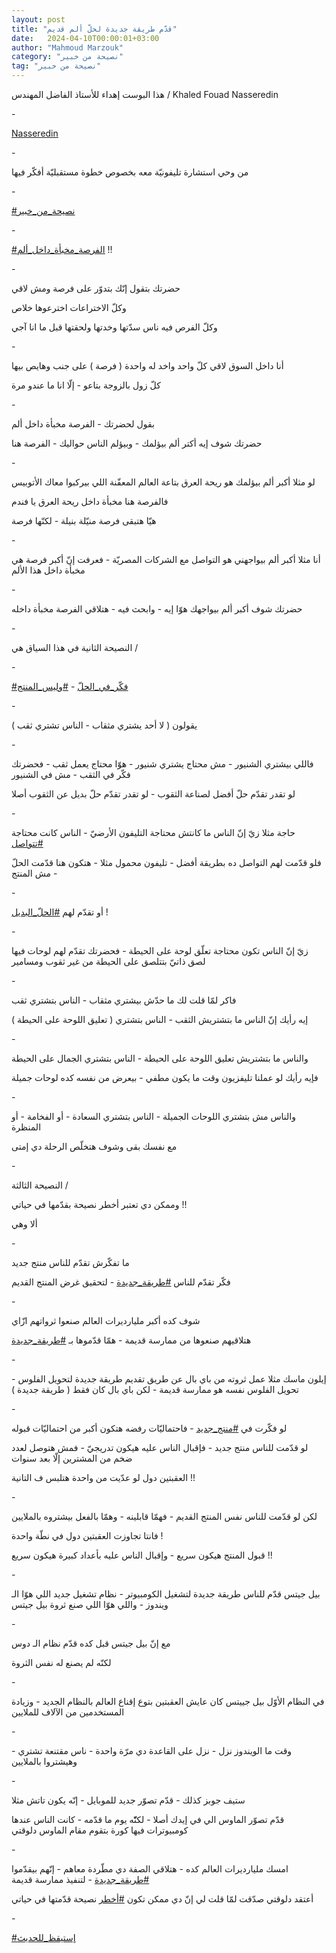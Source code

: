 ```yaml
---
layout: post
title: "قدّم طريقة جديدة لحلّ ألم قديم"
date:   2024-04-10T00:00:01+03:00
author: "Mahmoud Marzouk"
category: "نصيحة من خبير"
tag: "نصيحة من خبير"
---
```



هذا البوست إهداء للأستاذ الفاضل المهندس / Khaled
Fouad Nasseredin

\-

[<u>Nasseredin</u>](https://www.facebook.com/Nasseredin.Expert?__cft__%5b0%5d=AZXM7DTszHdAgbuml-_vZubLQ4esHn9yWYinLSYs3PWKWQmYZH57kSl2M-JxXOnSDUEWbXHUKFJ_RVFoJCyh_a7ZbpVMQk8-BSHG8oETlJMZwtT_WZXm4I7Q2kY_nKA7pX-wJ9xhNx3Jh2KRGmloIj8spIyECznbL1WD3Qp6DiQX8C4RQZsOaMB9FuMiG98PGcE&__tn__=-%5dK-R)

\-

من وحي استشارة تليفونيّة معه بخصوص خطوة مستقبليّة أفكّر
فيها

\-

[<u>\#نصيحة\_من\_خبير</u>](https://www.facebook.com/hashtag/%D9%86%D8%B5%D9%8A%D8%AD%D8%A9_%D9%85%D9%86_%D8%AE%D8%A8%D9%8A%D8%B1?__eep__=6&__cft__%5b0%5d=AZXM7DTszHdAgbuml-_vZubLQ4esHn9yWYinLSYs3PWKWQmYZH57kSl2M-JxXOnSDUEWbXHUKFJ_RVFoJCyh_a7ZbpVMQk8-BSHG8oETlJMZwtT_WZXm4I7Q2kY_nKA7pX-wJ9xhNx3Jh2KRGmloIj8spIyECznbL1WD3Qp6DiQX8C4RQZsOaMB9FuMiG98PGcE&__tn__=*NK-R)

\-

[<u>\#الفرصة\_مخبأة\_داخل\_ألم</u>](https://www.facebook.com/hashtag/%D8%A7%D9%84%D9%81%D8%B1%D8%B5%D8%A9_%D9%85%D8%AE%D8%A8%D8%A3%D8%A9_%D8%AF%D8%A7%D8%AE%D9%84_%D8%A3%D9%84%D9%85?__eep__=6&__cft__%5b0%5d=AZXM7DTszHdAgbuml-_vZubLQ4esHn9yWYinLSYs3PWKWQmYZH57kSl2M-JxXOnSDUEWbXHUKFJ_RVFoJCyh_a7ZbpVMQk8-BSHG8oETlJMZwtT_WZXm4I7Q2kY_nKA7pX-wJ9xhNx3Jh2KRGmloIj8spIyECznbL1WD3Qp6DiQX8C4RQZsOaMB9FuMiG98PGcE&__tn__=*NK-R)
!!

\-

حضرتك بتقول إنّك بتدوّر على فرصة ومش لاقي

وكلّ الاختراعات اخترعوها خلاص

وكلّ الفرص فيه ناس سدّتها وخدتها ولحقتها قبل ما انا
آجي

\-

أنا داخل السوق لاقي كلّ واحد واخد له واحدة ( فرصة ) على
جنب وهايص بيها

كلّ زول بالزوجة بتاعو - إلّا انا ما عندو مرة

\-

بقول لحضرتك - الفرصة مخبأة داخل ألم

حضرتك شوف إيه أكتر ألم بيؤلمك - وبيؤلم الناس حواليك -
الفرصة هنا

\-

لو مثلا أكبر ألم بيؤلمك هو ريحة العرق بتاعة العالم
المعفّنة اللي بيركبوا معاك الأتوبيس

فالفرصة هنا مخبأة داخل ريحة العرق يا فندم

هيّا هتبقى فرصة منيّلة بنيلة - لكنّها فرصة

\-

أنا مثلا أكبر ألم بيواجهني هو التواصل مع الشركات
المصريّة - فعرفت إنّ أكبر فرصة هي مخبأة داخل هذا الألم

\-

حضرتك شوف أكبر ألم بيواجهك هوّا إيه - وابحث فيه - هتلاقي
الفرصة مخبأة داخله

\-

النصيحة الثانية في هذا السياق هي /

\-

[<u>\#فكّر\_في\_الحلّ</u>](https://www.facebook.com/hashtag/%D9%81%D9%83%D9%91%D8%B1_%D9%81%D9%8A_%D8%A7%D9%84%D8%AD%D9%84%D9%91?__eep__=6&__cft__%5b0%5d=AZXM7DTszHdAgbuml-_vZubLQ4esHn9yWYinLSYs3PWKWQmYZH57kSl2M-JxXOnSDUEWbXHUKFJ_RVFoJCyh_a7ZbpVMQk8-BSHG8oETlJMZwtT_WZXm4I7Q2kY_nKA7pX-wJ9xhNx3Jh2KRGmloIj8spIyECznbL1WD3Qp6DiQX8C4RQZsOaMB9FuMiG98PGcE&__tn__=*NK-R) -
[<u>\#وليس\_المنتج</u>](https://www.facebook.com/hashtag/%D9%88%D9%84%D9%8A%D8%B3_%D8%A7%D9%84%D9%85%D9%86%D8%AA%D8%AC?__eep__=6&__cft__%5b0%5d=AZXM7DTszHdAgbuml-_vZubLQ4esHn9yWYinLSYs3PWKWQmYZH57kSl2M-JxXOnSDUEWbXHUKFJ_RVFoJCyh_a7ZbpVMQk8-BSHG8oETlJMZwtT_WZXm4I7Q2kY_nKA7pX-wJ9xhNx3Jh2KRGmloIj8spIyECznbL1WD3Qp6DiQX8C4RQZsOaMB9FuMiG98PGcE&__tn__=*NK-R)

\-

يقولون ( لا أحد يشتري مثقاب - الناس تشتري ثقب )

\-

فاللي بيشتري الشنيور - مش محتاج يشتري شنيور - هوّا محتاج
يعمل ثقب - فحضرتك فكّر في الثقب - مش في الشنيور

لو تقدر تقدّم حلّ أفضل لصناعة الثقوب - لو تقدر تقدّم حلّ
بديل عن الثقوب أصلا

\-

حاجة مثلا زيّ إنّ الناس ما كانتش محتاجة التليفون الأرضيّ -
الناس كانت محتاجة
[<u>\#تتواصل</u>](https://www.facebook.com/hashtag/%D8%AA%D8%AA%D9%88%D8%A7%D8%B5%D9%84?__eep__=6&__cft__%5b0%5d=AZXM7DTszHdAgbuml-_vZubLQ4esHn9yWYinLSYs3PWKWQmYZH57kSl2M-JxXOnSDUEWbXHUKFJ_RVFoJCyh_a7ZbpVMQk8-BSHG8oETlJMZwtT_WZXm4I7Q2kY_nKA7pX-wJ9xhNx3Jh2KRGmloIj8spIyECznbL1WD3Qp6DiQX8C4RQZsOaMB9FuMiG98PGcE&__tn__=*NK-R)

فلو قدّمت لهم التواصل ده بطريقة أفضل - تليفون محمول
مثلا - هتكون هنا قدّمت الحلّ - مش المنتج

\-

أو تقدّم لهم
[<u>\#الحلّ\_البديل</u>](https://www.facebook.com/hashtag/%D8%A7%D9%84%D8%AD%D9%84%D9%91_%D8%A7%D9%84%D8%A8%D8%AF%D9%8A%D9%84?__eep__=6&__cft__%5b0%5d=AZXM7DTszHdAgbuml-_vZubLQ4esHn9yWYinLSYs3PWKWQmYZH57kSl2M-JxXOnSDUEWbXHUKFJ_RVFoJCyh_a7ZbpVMQk8-BSHG8oETlJMZwtT_WZXm4I7Q2kY_nKA7pX-wJ9xhNx3Jh2KRGmloIj8spIyECznbL1WD3Qp6DiQX8C4RQZsOaMB9FuMiG98PGcE&__tn__=*NK-R)
!

\-

زيّ إنّ الناس تكون محتاجة تعلّق لوحة على الحيطة - فحضرتك
تقدّم لهم لوحات فيها لصق ذاتيّ بتتلصق على الحيطة من غير ثقوب
ومسامير

\-

فاكر لمّا قلت لك ما حدّش بيشتري مثقاب - الناس بتشتري
ثقب

إيه رأيك إنّ الناس ما بتشتريش الثقب - الناس بتشتري (
تعليق اللوحة على الحيطة )

\-

والناس ما بتشتريش تعليق اللوحة على الحيطة - الناس بتشتري
الجمال على الحيطة

فإيه رأيك لو عملنا تليفزيون وقت ما يكون مطفي - بيعرض من
نفسه كده لوحات جميلة

\-

والناس مش بتشتري اللوحات الجميلة - الناس بتشتري
السعادة - أو الفخامة - أو المنظرة

مع نفسك بقى وشوف هتخلّص الرحلة دي إمتى

\-

النصيحة الثالثة /

وممكن دي تعتبر أخطر نصيحة بقدّمها في حياتي !!

ألا وهي

\-

ما تفكّرش تقدّم للناس منتج جديد

فكّر تقدّم للناس
[<u>\#طريقة\_جديدة</u>](https://www.facebook.com/hashtag/%D8%B7%D8%B1%D9%8A%D9%82%D8%A9_%D8%AC%D8%AF%D9%8A%D8%AF%D8%A9?__eep__=6&__cft__%5b0%5d=AZXM7DTszHdAgbuml-_vZubLQ4esHn9yWYinLSYs3PWKWQmYZH57kSl2M-JxXOnSDUEWbXHUKFJ_RVFoJCyh_a7ZbpVMQk8-BSHG8oETlJMZwtT_WZXm4I7Q2kY_nKA7pX-wJ9xhNx3Jh2KRGmloIj8spIyECznbL1WD3Qp6DiQX8C4RQZsOaMB9FuMiG98PGcE&__tn__=*NK-R) -
لتحقيق غرض المنتج القديم

\-

شوف كده أكبر مليارديرات العالم صنعوا ثرواتهم ازّاي

هتلاقيهم صنعوها من ممارسة قديمة - همّا قدّموها بـ
[<u>\#طريقة\_جديدة</u>](https://www.facebook.com/hashtag/%D8%B7%D8%B1%D9%8A%D9%82%D8%A9_%D8%AC%D8%AF%D9%8A%D8%AF%D8%A9?__eep__=6&__cft__%5b0%5d=AZXM7DTszHdAgbuml-_vZubLQ4esHn9yWYinLSYs3PWKWQmYZH57kSl2M-JxXOnSDUEWbXHUKFJ_RVFoJCyh_a7ZbpVMQk8-BSHG8oETlJMZwtT_WZXm4I7Q2kY_nKA7pX-wJ9xhNx3Jh2KRGmloIj8spIyECznbL1WD3Qp6DiQX8C4RQZsOaMB9FuMiG98PGcE&__tn__=*NK-R)

\-

إيلون ماسك مثلا عمل ثروته من باي بال عن طريق تقديم طريقة
جديدة لتحويل الفلوس - تحويل الفلوس نفسه هو ممارسة قديمة - لكن باي بال
كان فقط ( طريقة جديدة )

\-

لو فكّرت في
[<u>\#منتج\_جديد</u>](https://www.facebook.com/hashtag/%D9%85%D9%86%D8%AA%D8%AC_%D8%AC%D8%AF%D9%8A%D8%AF?__eep__=6&__cft__%5b0%5d=AZXM7DTszHdAgbuml-_vZubLQ4esHn9yWYinLSYs3PWKWQmYZH57kSl2M-JxXOnSDUEWbXHUKFJ_RVFoJCyh_a7ZbpVMQk8-BSHG8oETlJMZwtT_WZXm4I7Q2kY_nKA7pX-wJ9xhNx3Jh2KRGmloIj8spIyECznbL1WD3Qp6DiQX8C4RQZsOaMB9FuMiG98PGcE&__tn__=*NK-R) -
فاحتماليّات رفضه هتكون أكبر من احتماليّات قبوله

لو قدّمت للناس منتج جديد - فإقبال الناس عليه هيكون
تدريجيّ - فمش هتوصل لعدد ضخم من المشترين إلّا بعد سنوات

العقبتين دول لو عدّيت من واحدة هتلبس ف التانية !!

\-

لكن لو قدّمت للناس نفس المنتج القديم - فهمّا قابلينه -
وهمّا بالفعل بيشتروه بالملايين

فانتا تجاوزت العقبتين دول في نطّة واحدة !

قبول المنتج هيكون سريع - وإقبال الناس عليه بأعداد كبيرة
هيكون سريع !!

\-

بيل جيتس قدّم للناس طريقة جديدة لتشغيل الكومبيوتر - نظام
تشغيل جديد اللي هوّا الـ ويندوز - واللي هوّا اللي صنع ثروة بيل جيتس

\-

مع إنّ بيل جيتس قبل كده قدّم نظام الـ دوس

لكنّه لم يصنع له نفس الثروة

\-

في النظام الأوّل بيل جييتس كان عايش العقبتين بتوع إقناع
العالم بالنظام الجديد - وزيادة المستخدمين من الآلاف للملايين

\-

وقت ما الويندوز نزل - نزل على القاعدة دي مرّة واحدة - ناس
مقتنعة تشتري - وهيشتروا بالملايين

\-

ستيف جوبز كذلك - قدّم تصوّر جديد للموبايل - إنّه يكون تاتش
مثلا

قدّم تصوّر الماوس الي في إيدك أصلا - لكنّّه يوم ما قدّمه -
كانت الناس عندها كومبيوترات فيها كورة بتقوم مقام الماوس دلوقتي

\-

امسك مليارديرات العالم كده - هتلاقي الصفة دي مطّردة
معاهم - إنّهم بيقدّموا
[<u>\#طريقة\_جديدة</u>](https://www.facebook.com/hashtag/%D8%B7%D8%B1%D9%8A%D9%82%D8%A9_%D8%AC%D8%AF%D9%8A%D8%AF%D8%A9?__eep__=6&__cft__%5b0%5d=AZXM7DTszHdAgbuml-_vZubLQ4esHn9yWYinLSYs3PWKWQmYZH57kSl2M-JxXOnSDUEWbXHUKFJ_RVFoJCyh_a7ZbpVMQk8-BSHG8oETlJMZwtT_WZXm4I7Q2kY_nKA7pX-wJ9xhNx3Jh2KRGmloIj8spIyECznbL1WD3Qp6DiQX8C4RQZsOaMB9FuMiG98PGcE&__tn__=*NK-R) -
لتنفيذ ممارسة قديمة

أعتقد دلوقتي صدّقت لمّا قلت لي إنّ دي ممكن تكون
[<u>\#أخطر</u>](https://www.facebook.com/hashtag/%D8%A3%D8%AE%D8%B7%D8%B1?__eep__=6&__cft__%5b0%5d=AZXM7DTszHdAgbuml-_vZubLQ4esHn9yWYinLSYs3PWKWQmYZH57kSl2M-JxXOnSDUEWbXHUKFJ_RVFoJCyh_a7ZbpVMQk8-BSHG8oETlJMZwtT_WZXm4I7Q2kY_nKA7pX-wJ9xhNx3Jh2KRGmloIj8spIyECznbL1WD3Qp6DiQX8C4RQZsOaMB9FuMiG98PGcE&__tn__=*NK-R)
نصيحة قدّمتها في حياتي

\-

[<u>\#إستيقظ\_للحديث</u>](https://www.facebook.com/hashtag/%D8%A5%D8%B3%D8%AA%D9%8A%D9%82%D8%B8_%D9%84%D9%84%D8%AD%D8%AF%D9%8A%D8%AB?__eep__=6&__cft__%5b0%5d=AZXM7DTszHdAgbuml-_vZubLQ4esHn9yWYinLSYs3PWKWQmYZH57kSl2M-JxXOnSDUEWbXHUKFJ_RVFoJCyh_a7ZbpVMQk8-BSHG8oETlJMZwtT_WZXm4I7Q2kY_nKA7pX-wJ9xhNx3Jh2KRGmloIj8spIyECznbL1WD3Qp6DiQX8C4RQZsOaMB9FuMiG98PGcE&__tn__=*NK-R)
